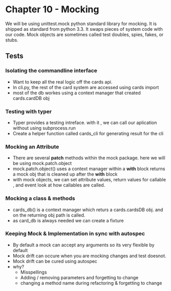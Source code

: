 # Chapter 10 - Mocking

We will be using unittest.mock python standard library for mocking. It is shipped as standard from python 3.3. It swaps pieces of system code with our code. Mock objects are sometimes called test doubles, spies, fakes, or stubs. 

## Tests

### Isolating the commandline interface

* Want to keep all the real logic off the cards api.
* In cli.py, the rest of the card system are accessed using cards import
* most of the db workes using a context manager that created cards.cardDB obj

### Testing with typer

* Typer provides a testing intreface. with it , we can call our aplication without using subprocess.run
* Create a helper function called cards_cli for generating result for the cli

### Mocking an Attribute

* There are several **patch** methods within the mock package. here we will be using mock.patch.object
* mock.patch.object() uses a context manager within a **with** block returns a mock obj that is cleaned up after the **with** block
* with mock objects, we can set attribute values, return values for callable , and event look at how callables are called.

### Mocking a class & methods

* cards_db() is a context manager which returs a cards.cardsDB obj. and on the returning obj path is called.
* as card_db is always needed we can create a fixture

### Keeping Mock & Implementation in sync with autospec

* By default a mock can accept any arguments so its very flexible by default
* Mock drift can occure when you are mocking changes and test doesnot.
* Mock drift can be cured using autospec
* why?
  * Misspellings
  * Adding / removing parameters and forgetting to change
  * changing a method name during refactoring & forgetting to change
